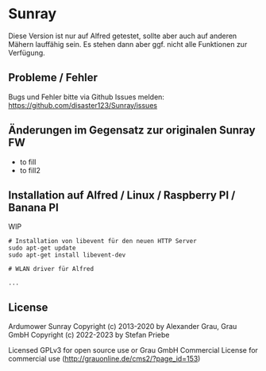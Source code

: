 # Sunray

Diese Version ist nur auf Alfred getestet, sollte aber auch auf anderen Mähern lauffähig sein. Es stehen dann aber ggf. nicht alle Funktionen zur Verfügung.

## Probleme / Fehler

Bugs und Fehler bitte via Github Issues melden: https://github.com/disaster123/Sunray/issues

## Änderungen im Gegensatz zur originalen Sunray FW
* to fill
* to fill2

## Installation auf Alfred / Linux / Raspberry PI / Banana PI

WIP

```
# Installation von libevent für den neuen HTTP Server
sudo apt-get update
sudo apt-get install libevent-dev

# WLAN driver für Alfred

...
```


## License
Ardumower Sunray 
Copyright (c) 2013-2020 by Alexander Grau, Grau GmbH
Copyright (c) 2022-2023 by Stefan Priebe

Licensed GPLv3 for open source use
or Grau GmbH Commercial License for commercial use (http://grauonline.de/cms2/?page_id=153)
